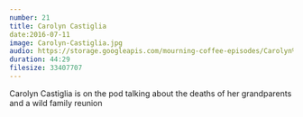 ```yaml
---
number: 21
title: Carolyn Castiglia
date:2016-07-11
image: Carolyn-Castiglia.jpg
audio: https://storage.googleapis.com/mourning-coffee-episodes/Carolyn%20Castiglia%20Release.mp3
duration: 44:29
filesize: 33407707
---
```


Carolyn Castiglia is on the pod talking about the deaths of her grandparents and a wild family reunion
